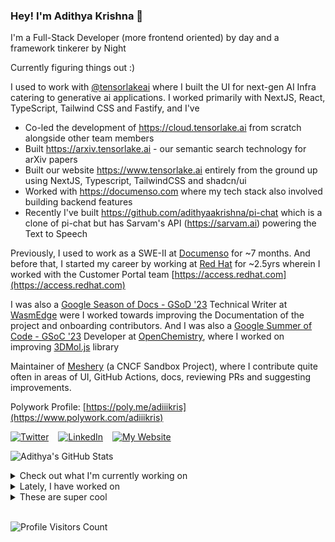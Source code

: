 ### Hey! I'm Adithya Krishna 👋
I'm a Full-Stack Developer (more frontend oriented) by day and a framework tinkerer by Night

Currently figuring things out :)

I used to work with [@tensorlakeai](https://www.tensorlake.ai) where I built the UI for next-gen AI Infra catering to generative ai applications. I worked primarily with NextJS, React, TypeScript, Tailwind CSS and Fastify, and I've

- Co-led the development of https://cloud.tensorlake.ai from scratch alongside other team members
- Built https://arxiv.tensorlake.ai - our semantic search technology for arXiv papers
- Built our website https://www.tensorlake.ai entirely from the ground up using NextJS, Typescript, TailwindCSS and shadcn/ui
- Worked with https://documenso.com where my tech stack also involved building backend features
- Recently I've built https://github.com/adithyaakrishna/pi-chat which is a clone of pi-chat but has Sarvam's API (https://sarvam.ai) powering the Text to Speech
  
Previously, I used to work as a SWE-II at [Documenso](https://documenso.com) for ~7 months. And before that, I started my career by working at [Red Hat](https://redhat.com) for ~2.5yrs wherein I worked with the Customer Portal team [https://access.redhat.com](https://access.redhat.com)

I was also a [Google Season of Docs - GSoD '23](https://developers.google.com/season-of-docs) Technical Writer at [WasmEdge](https://github.com/WasmEdge) were I worked towards improving the Documentation of the project and onboarding contributors. And I was also a [Google Summer of Code - GSoC '23](https://summerofcode.withgoogle.com/) Developer at [OpenChemistry](https://openchemistry.org), where I worked on improving [3DMol.js](https://github.com/3dmol/3Dmol.js) library

Maintainer of [Meshery](https://github.com/meshery) (a CNCF Sandbox Project), where I contribute quite often in areas of UI, GitHub Actions, docs, reviewing PRs and suggesting improvements.

Polywork Profile: [https://poly.me/adiiikris](https://www.polywork.com/adiiikris)

[![Twitter](https://img.shields.io/badge/-@adii_kris-%231DA1F2?style=for-the-badge&logo=twitter&logoColor=ffffff)](https:/twitter.adikris.in) &ensp;
[![LinkedIn](https://img.shields.io/badge/-Adithya%20Krishna-%230A67C3?style=for-the-badge&logo=linkedin&logoColor=ffffff)](https://linkedin.adikris.in/) &ensp;
[![My Website](https://img.shields.io/badge/-My%20Website-%230A67C3?style=for-the-badge)](https://adikris.in/)



![Adithya's GitHub Stats](https://github-readme-stats.vercel.app/api?username=adithyaakrishna&show_icons=true&hide_border=true&title_color=fff&icon_color=79ff97&text_color=9f9f9f&bg_color=151515)


<details>
  <summary>Check out what I'm currently working on</summary>
  
  - [nyayanidhi/website-v2](https://github.com/nyayanidhi/website-v2) -  (2 weeks ago)
  - [adithyaakrishna/swag](https://github.com/adithyaakrishna/swag) -  (1 month ago)
  - [BasedHardware/omi](https://github.com/BasedHardware/omi) - AI wearables. Put it on, speak, transcribe, automatically (2 months ago)
  - [antiwork/helper](https://github.com/antiwork/helper) - Help customers help themselves (3 months ago)
  - [hexclanlabs/mitda](https://github.com/hexclanlabs/mitda) -  (3 months ago)
</details>

<details>
  <summary>Lately, I have worked on</summary>
  
</details>

<details>
  <summary>These are super cool</summary>
  
  - [PolymathicAI/the_well](https://github.com/PolymathicAI/the_well) - A 15TB Collection of Physics Simulation Datasets (3 weeks ago)
  - [devflowinc/trieve](https://github.com/devflowinc/trieve) - All-in-one platform for search, recommendations, RAG, and analytics offered via API (3 weeks ago)
  - [whetstoneresearch/doppler](https://github.com/whetstoneresearch/doppler) - Core contracts for the Doppler Protocol (3 weeks ago)
  - [basecamp/omarchy](https://github.com/basecamp/omarchy) - Opinionated Arch/Hyprland Setup (3 weeks ago)
  - [inngest/inngest](https://github.com/inngest/inngest) - The leading workflow orchestration platform.  Run stateful step functions and AI workflows on serverless, servers, or the edge. (4 weeks ago)
</details>

<br> 

![Profile Visitors Count](https://profile-counter.glitch.me/adithyaakrishna/count.svg)
